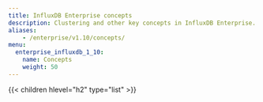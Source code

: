 ```yaml
---
title: InfluxDB Enterprise concepts
description: Clustering and other key concepts in InfluxDB Enterprise.
aliases:
    - /enterprise/v1.10/concepts/
menu:
  enterprise_influxdb_1_10:
    name: Concepts
    weight: 50
---
```


{{< children hlevel="h2" type="list" >}}
